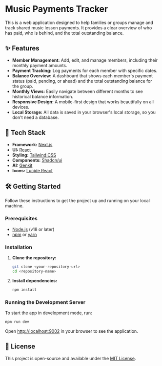 # Music Payments Tracker

This is a web application designed to help families or groups manage and track shared music lesson payments. It provides a clear overview of who has paid, who is behind, and the total outstanding balance.

## ✨ Features

- **Member Management:** Add, edit, and manage members, including their monthly payment amounts.
- **Payment Tracking:** Log payments for each member with specific dates.
- **Balance Overview:** A dashboard that shows each member's payment status (paid, pending, or ahead) and the total outstanding balance for the group.
- **Monthly Views:** Easily navigate between different months to see historical balance information.
- **Responsive Design:** A mobile-first design that works beautifully on all devices.
- **Local Storage:** All data is saved in your browser's local storage, so you don't need a database.

## 🚀 Tech Stack

- **Framework:** [Next.js](https://nextjs.org/)
- **UI:** [React](https://react.dev/)
- **Styling:** [Tailwind CSS](https://tailwindcss.com/)
- **Components:** [Shadcn/ui](https://ui.shadcn.com/)
- **AI:** [Genkit](https://firebase.google.com/docs/genkit)
- **Icons:** [Lucide React](https://lucide.dev/guide/packages/lucide-react)

## 🛠️ Getting Started

Follow these instructions to get the project up and running on your local machine.

### Prerequisites

- [Node.js](https://nodejs.org/en) (v18 or later)
- [npm](https://www.npmjs.com/) or [yarn](https://yarnpkg.com/)

### Installation

1.  **Clone the repository:**
    ```bash
    git clone <your-repository-url>
    cd <repository-name>
    ```

2.  **Install dependencies:**
    ```bash
    npm install
    ```

### Running the Development Server

To start the app in development mode, run:

```bash
npm run dev
```

Open [http://localhost:9002](http://localhost:9002) in your browser to see the application.

## 📄 License

This project is open-source and available under the [MIT License](LICENSE).
